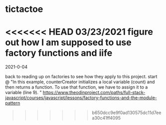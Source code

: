 # tictactoe

<<<<<<< HEAD
03/23/2021
figure out how I am supposed to use factory functions and iife
=======
2021-0-04

back to reading up on factories to see how they apply to this project. start @ "In this example, counterCreator initializes a local variable (count) and then returns a function. To use that function, we have to assign it to a variable (line 9). " https://www.theodinproject.com/paths/full-stack-javascript/courses/javascript/lessons/factory-functions-and-the-module-pattern
>>>>>>> b650dcc9e9f0ad130575dc11d7eea30c41ff4095

